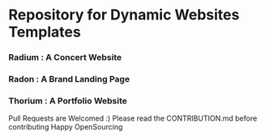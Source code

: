 # Repository for Dynamic Websites Templates

### Radium   : A Concert Website
### Radon    : A Brand Landing Page
### Thorium  : A Portfolio Website

Pull Requests are Welcomed :)
Please read the CONTRIBUTION.md before contributing
Happy OpenSourcing  